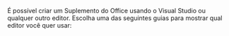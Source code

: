 É possível criar um Suplemento do Office usando o Visual Studio ou qualquer outro editor. Escolha uma das seguintes guias para mostrar qual editor você quer usar:
